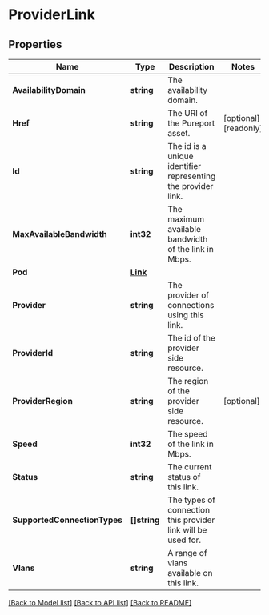 # ProviderLink

## Properties

Name | Type | Description | Notes
------------ | ------------- | ------------- | -------------
**AvailabilityDomain** | **string** | The availability domain. | 
**Href** | **string** | The URI of the Pureport asset. | [optional] [readonly] 
**Id** | **string** | The id is a unique identifier representing the provider link. | 
**MaxAvailableBandwidth** | **int32** | The maximum available bandwidth of the link in Mbps. | 
**Pod** | [**Link**](Link.md) |  | 
**Provider** | **string** | The provider of connections using this link. | 
**ProviderId** | **string** | The id of the provider side resource. | 
**ProviderRegion** | **string** | The region of the provider side resource. | [optional] 
**Speed** | **int32** | The speed of the link in Mbps. | 
**Status** | **string** | The current status of this link. | 
**SupportedConnectionTypes** | **[]string** | The types of connection this provider link will be used for. | 
**Vlans** | **string** | A range of vlans available on this link. | 

[[Back to Model list]](../README.md#documentation-for-models) [[Back to API list]](../README.md#documentation-for-api-endpoints) [[Back to README]](../README.md)


